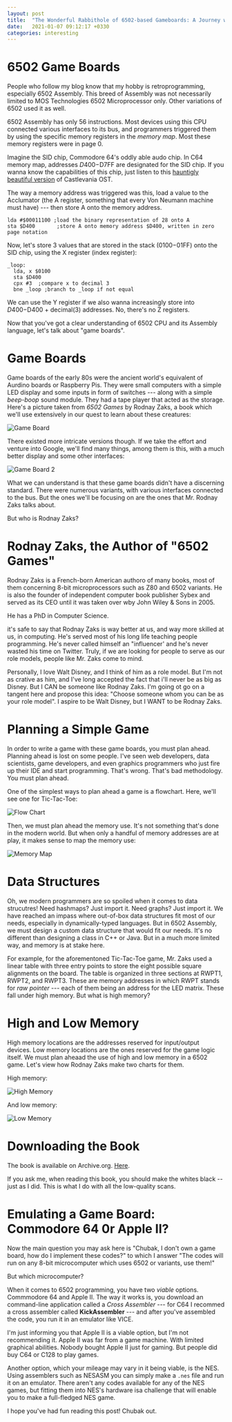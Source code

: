```yaml
---
layout: post
title:  "The Wonderful Rabbithole of 6502-based Gameboards: A Journey with Rodnay Zaks"
date:   2021-01-07 09:12:17 +0330
categories: interesting
---
```


# 6502 Game Boards

People who follow my blog know that my hobby is retroprogramming, especially 6502 Assembly. This breed of Assembly was not necessarily limited to MOS Technologies 6502 Microprocessor only. Other variations of 6502 used it as well.

6502 Assembly has only 56 instructions. Most devices using this CPU connected various interfaces to its bus, and programmers triggered them by using the specific memory registers in the *memory map*. Most these memory registers were in page 0.

Imagine the SID chip, Commodore 64's oddly able audo chip. In C64 memory map, addresses $D400-$D7FF are designated for the SID chip. If you wanna know the capabilities of this chip, just listen to this [hauntigly beautiful version](https://www.youtube.com/watch?v=sgTSIaz7MIE) of Castlevania OST.

The way a memory address was triggered was this, load a value to the Acclumator (the A register, something that every Von Neumann machine must have) --- then store A onto the memory address.

```
lda #$00011100 ;load the binary representation of 28 onto A
sta $D400       ;store A onto memory address $D400, written in zero page notation
```

Now, let's store 3 values that are stored in the stack ($0100-$01FF) onto the SID chip, using the X register (index register):

```
_loop:
  lda, x $0100
  sta $D400
  cpx #3  ;compare x to decimal 3
  bne _loop ;branch to _loop if not equal
```

We can use the Y register if we also wanna increasingly store into $D400-$D400 + decimal(3) addresses. No, there's no Z registers.

Now that you've got a clear understanding of 6502 CPU and its Assembly language, let's talk about "game boards".

# Game Boards

Game boards of the early 80s were the ancient world's equivalent of Aurdino boards or Raspberry Pis. They were small computers with a simple LED display and some inputs in form of switches --- along with a simple *beep-boop* sound module. They had a tape player that acted as the storage. Here's a picture taken from *6502 Games* by Rodnay Zaks, a book which we'll use extensively in our quest to learn about these creatures:

![Game Board](/assets/img/game_board.png)

There existed more intricate versions though. If we take the effort and venture into Google, we'll find many things, among them is this, with a much better display and some other interfaces:

![Game Board 2](/assets/img/game_board_2.jpg)

What we can understand is that these game boards didn't have a discerning standard. There were numerous variants, with various interfaces connected to the bus. But the ones we'll be focusing on are the ones that Mr. Rodnay Zaks talks about.

But who is Rodnay Zaks?

# Rodnay Zaks, the Author of "6502 Games"

Rodnay Zaks is a French-born American authoro of many books, most of them concerning 8-bit microprocessors such as Z80 and 6502 variants.  He is also the founder of independent computer book publisher Sybex and served as its CEO until it was taken over wby John Wiley & Sons in 2005. 

He has a PhD in Computer Science.

it's safe to say that Rodnay Zaks is way better at us, and way more skilled at us, in computing. He's served most of his long life teaching people programming. He's never called himself an "influencer' and he's never wasted his time on Twitter. Truly, if we are looking for people to serve as our role models, people like Mr. Zaks come to mind.

Personally, I love Walt Disney, and I think of him as a role model. But I'm not as crative as him, and I've long accepted the fact that i'll never be as big as Disney. But I CAN be someone like Rodnay Zaks. I'm going ot go on a tangent here and propose this idea: "Choose someone whom you can be as your role model". I aspire to be Walt Disney, but I WANT to be Rodnay Zaks.

# Planning a Simple Game

In order to write a game with these game boards, you must plan ahead. Planning ahead is lost on some people. I've seen web developers, data scientists, game developers, and even graphics programmers who just fire up their IDE and start programming. That's wrong. That's bad methodology. You must plan ahead.

One of the simplest ways to plan ahead a game is a flowchart. Here, we'll see one for Tic-Tac-Toe:

![Flow Chart](/assets/img/ttt_flowchart.png)

Then, we must plan ahead the memory use. It's not something that's done in the modern world. But when only a handful of memory addresses are at play, it makes sense to map the memory use:

![Memory Map](/assets/img/ttt_memory.png)



# Data Structures

Oh, we modern programmers are so spoiled when it comes to data strucutres! Need hashmaps? Just import it. Need graphs? Just import it. We have reached an impass where out-of-box data structures fit most of our needs, especially in dynamically-typed languages. But in 6502 Assembly, we must design a custom data structure that would fit our needs. It's no different than designing a class in C++ or Java. But in a much more limited way, and memory is at stake here.

For example, for the aforementoned Tic-Tac-Toe game, Mr. Zaks used a linear table with three entry points to store the eight possible square alignments on the board. The table is organized in three sections at RWPT1, RWPT2, and RWPT3. These are memory addresses in which RWPT stands for *raw pointer* --- each of them being an address for the LED matrix. These fall under high memory. But what is high memory?

# High and Low Memory

High memory locations are the addresses reserved for input/output devices. Low memory locations are the ones reserved for the game logic itself. We must plan aheaad the use of high and low memory in a 6502 game. Let's view how Rodnay Zaks make two charts for them.

High memory:

![High Memory](/assets/img/highmem.png)

And low memory:

![Low Memory](/assets/img/lowmem.png)

# Downloading the Book

The book is available on Archive.org. [Here](https://archive.org/details/6502GamesRodnayZaks/6502%20Games-Rodnay%20Zaks-OCR-Print). 

If you ask me, when reading this book, you should make the whites black -- just as I did. This is what I do with all the low-quality scans.

# Emulating a Game Board: Commodore 64 0r Apple II?

Now the main question you may ask here is "Chubak, I don't own a game board, how do I implement these codes?" to which I answer "The codes will run on any 8-bit microcomputer which uses 6502 or variants, use them!"

But which microcomputer?

When it comes to 6502 programming, you have two *viable* options. Commmodore 64 and Apple II. The way it works is, you download an command-line application called a *Cross Assembler* --- for C64 I recommed a cross assembler called **KickAssembler** --- and after you've assembled the code, you run it in an emulator like VICE.

I'm just informing you that Apple II is a viable option, but I'm not recommending it. Apple II was far from a game machine. With limited graphical abilities. Nobody bought Apple II just for gaming. But people did buy C64 or C128 to play games.

Another option, which your mileage may vary in it being viable, is the NES. Using assemblers such as NESASM you can simply make a `.nes` file and run it on an emulator. There aren't any codes available for any of the NES games, but fitting them into NES's hardware isa  challenge that will enable you to make a full-fledged NES game.


I hope you've had fun reading this post! Chubak out.



